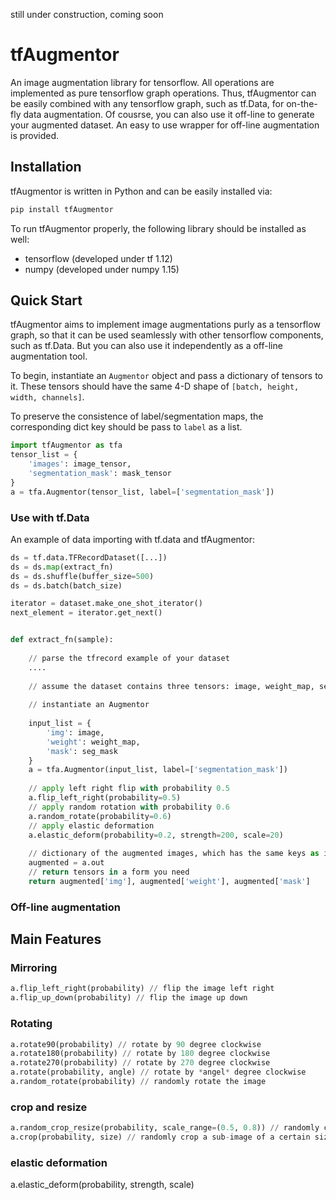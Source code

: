 
still under construction, coming soon
# tfAugmentor
An image augmentation library for tensorflow. All operations are implemented as pure tensorflow graph operations. Thus, tfAugmentor can be easily combined with any tensorflow graph, such as tf.Data, for on-the-fly data augmentation. 
Of cousrse, you can also use it off-line to generate your augmented dataset. An easy to use wrapper for off-line augmentation is provided.

## Installation
tfAugmentor is written in Python and can be easily installed via:
```python
pip install tfAugmentor
```
To run tfAugmentor properly, the following library should be installed as well:
- tensorflow (developed under tf 1.12)
- numpy (developed under numpy 1.15)

## Quick Start
tfAugmentor aims to implement image augmentations purly as a tensorflow graph, so that it can be used seamlessly with other tensorflow components, such as tf.Data. 
But you can also use it independently as a off-line augmentation tool.   

To begin, instantiate an `Augmentor` object and pass a dictionary of tensors to it. These tensors should have the same 4-D shape of `[batch, height, width, channels]`. 

To preserve the consistence of label/segmentation maps, the corresponding dict key should be pass to `label` as a list.

```python
import tfAugmentor as tfa
tensor_list = {
	'images': image_tensor,
	'segmentation_mask': mask_tensor
}
a = tfa.Augmentor(tensor_list, label=['segmentation_mask'])
```

### Use with tf.Data

An example of data importing with tf.data and tfAugmentor:

```python
ds = tf.data.TFRecordDataset([...])
ds = ds.map(extract_fn)
ds = ds.shuffle(buffer_size=500)
ds = ds.batch(batch_size)

iterator = dataset.make_one_shot_iterator()
next_element = iterator.get_next()


def extract_fn(sample):
	
	// parse the tfrecord example of your dataset
	....
	
	// assume the dataset contains three tensors: image, weight_map, seg_mask
	
	// instantiate an Augmentor
	
	input_list = {
		'img': image,
		'weight': weight_map,
		'mask': seg_mask
	}
	a = tfa.Augmentor(input_list, label=['segmentation_mask'])
	
	// apply left right flip with probability 0.5
	a.flip_left_right(probability=0.5)
	// apply random rotation with probability 0.6
	a.random_rotate(probability=0.6)
	// apply elastic deformation
	a.elastic_deform(probability=0.2, strength=200, scale=20)
	
	// dictionary of the augmented images, which has the same keys as input_list
	augmented = a.out
	// return tensors in a form you need
	return augmented['img'], augmented['weight'], augmented['mask'] 
```

### Off-line augmentation

 

## Main Features

### Mirroring
```python
a.flip_left_right(probability) // flip the image left right  
a.flip_up_down(probability) // flip the image up down
```
### Rotating
```python
a.rotate90(probability) // rotate by 90 degree clockwise
a.rotate180(probability) // rotate by 180 degree clockwise
a.rotate270(probability) // rotate by 270 degree clockwise
a.rotate(probability, angle) // rotate by *angel* degree clockwise
a.random_rotate(probability) // randomly rotate the image
```
### crop and resize
```python
a.random_crop_resize(probability, scale_range=(0.5, 0.8)) // randomly crop a sub-image and resize to the same size of the original image
a.crop(probability, size) // randomly crop a sub-image of a certain size
```

### elastic deformation
a.elastic_deform(probability, strength, scale)
